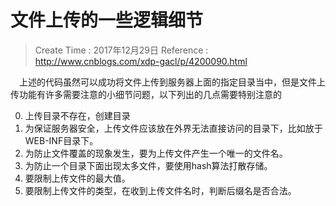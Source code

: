 
# 文件上传的一些逻辑细节

> Create Time : 2017年12月29日 Reference : http://www.cnblogs.com/xdp-gacl/p/4200090.html

　上述的代码虽然可以成功将文件上传到服务器上面的指定目录当中，但是文件上传功能有许多需要注意的小细节问题，以下列出的几点需要特别注意的

0. 上传目录不存在，创建目录
1. 为保证服务器安全，上传文件应该放在外界无法直接访问的目录下，比如放于WEB-INF目录下。
2. 为防止文件覆盖的现象发生，要为上传文件产生一个唯一的文件名。
3. 为防止一个目录下面出现太多文件，要使用hash算法打散存储。
4. 要限制上传文件的最大值。
5. 要限制上传文件的类型，在收到上传文件名时，判断后缀名是否合法。

 